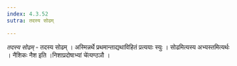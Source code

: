 ```yaml
---
index: 4.3.52
sutra: तदस्य सोढम्

---
```

_तदस्य सोढम्_ - तदस्य सोढम् । अस्मिन्नर्थे प्रथमान्ताद्यथाविहितं प्रत्ययाः स्युः । सोढमित्यस्य अभ्यस्तमित्यर्थः । नैशिकः नैश इति ।निशाप्रदोषाभ्यां चे॑त्यण्ठञौ । 